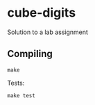 cube-digits
===========

Solution to a lab assignment

Compiling
---------

```
make
```

Tests:
```
make test
```
